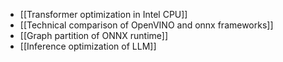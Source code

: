- [[Transformer optimization in Intel CPU]]
- [[Technical comparison of OpenVINO and onnx frameworks]]
- [[Graph partition of ONNX runtime]]
- [[Inference optimization of LLM]]